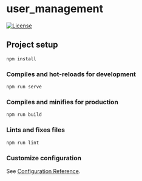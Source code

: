 # user_management

[![License](https://img.shields.io/badge/License-Apache%202.0-blue.svg)](https://opensource.org/licenses/Apache-2.0)

## Project setup
```
npm install
```

### Compiles and hot-reloads for development
```
npm run serve
```

### Compiles and minifies for production
```
npm run build
```

### Lints and fixes files
```
npm run lint
```

### Customize configuration
See [Configuration Reference](https://cli.vuejs.org/config/).
